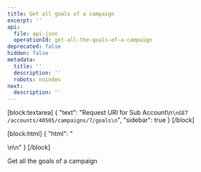 ```yaml
---
title: Get all goals of a campaign
excerpt: ''
api:
  file: api.json
  operationId: get-all-the-goals-of-a-campaign
deprecated: false
hidden: false
metadata:
  title: ''
  description: ''
  robots: noindex
next:
  description: ''
---
```

[block:textarea]
{
  "text": "Request URI for Sub Account\n```\nGET /accounts/40505/campaigns/7/goals\n```",
  "sidebar": true
}
[/block]

[block:html]
{
  "html": "<div></div>\n\n<style></style>"
}
[/block]

Get all the goals of a campaign